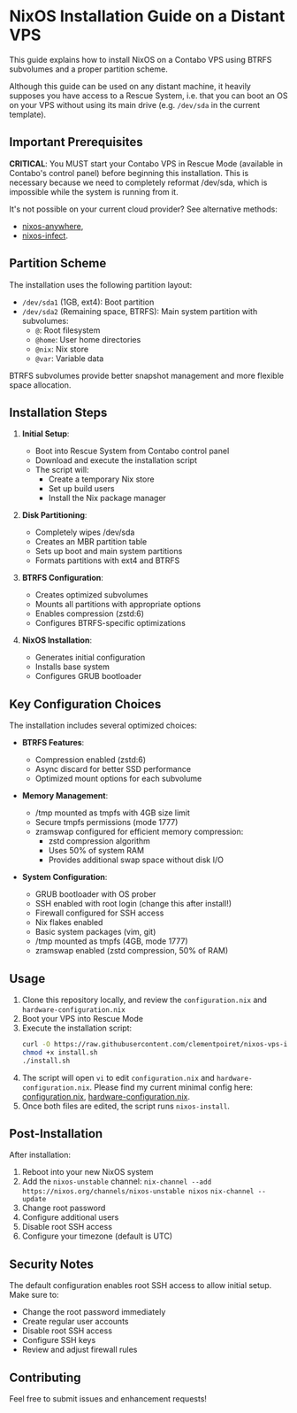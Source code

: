 # NixOS Installation Guide on a Distant VPS

This guide explains how to install NixOS on a Contabo VPS using BTRFS subvolumes
and a proper partition scheme.

Although this guide can be used on any distant machine, it heavily supposes you
have access to a Rescue System, i.e. that you can boot an OS on your VPS without
using its main drive (e.g. `/dev/sda` in the current template).

## Important Prerequisites

**CRITICAL**: You MUST start your Contabo VPS in Rescue Mode (available in
Contabo's control panel) before beginning this installation. This is necessary
because we need to completely reformat /dev/sda, which is impossible while the
system is running from it.

It's not possible on your current cloud provider? See alternative methods:

- [nixos-anywhere](https://github.com/nix-community/nixos-anywhere),
- [nixos-infect](https://github.com/elitak/nixos-infect).

## Partition Scheme

The installation uses the following partition layout:

- `/dev/sda1` (1GB, ext4): Boot partition
- `/dev/sda2` (Remaining space, BTRFS): Main system partition with subvolumes:
  - `@`: Root filesystem
  - `@home`: User home directories
  - `@nix`: Nix store
  - `@var`: Variable data

BTRFS subvolumes provide better snapshot management and more flexible space
allocation.

## Installation Steps

1. **Initial Setup**:
   - Boot into Rescue System from Contabo control panel
   - Download and execute the installation script
   - The script will:
     - Create a temporary Nix store
     - Set up build users
     - Install the Nix package manager

2. **Disk Partitioning**:
   - Completely wipes /dev/sda
   - Creates an MBR partition table
   - Sets up boot and main system partitions
   - Formats partitions with ext4 and BTRFS

3. **BTRFS Configuration**:
   - Creates optimized subvolumes
   - Mounts all partitions with appropriate options
   - Enables compression (zstd:6)
   - Configures BTRFS-specific optimizations

4. **NixOS Installation**:
   - Generates initial configuration
   - Installs base system
   - Configures GRUB bootloader

## Key Configuration Choices

The installation includes several optimized choices:

- **BTRFS Features**:
  - Compression enabled (zstd:6)
  - Async discard for better SSD performance
  - Optimized mount options for each subvolume

- **Memory Management**:
  - /tmp mounted as tmpfs with 4GB size limit
  - Secure tmpfs permissions (mode 1777)
  - zramswap configured for efficient memory compression:
    - zstd compression algorithm
    - Uses 50% of system RAM
    - Provides additional swap space without disk I/O

- **System Configuration**:
  - GRUB bootloader with OS prober
  - SSH enabled with root login (change this after install!)
  - Firewall configured for SSH access
  - Nix flakes enabled
  - Basic system packages (vim, git)
  - /tmp mounted as tmpfs (4GB, mode 1777)
  - zramswap enabled (zstd compression, 50% of RAM)

## Usage

1. Clone this repository locally, and review the `configuration.nix` and `hardware-configuration.nix`
2. Boot your VPS into Rescue Mode
3. Execute the installation script:
   ```bash
   curl -O https://raw.githubusercontent.com/clementpoiret/nixos-vps-install-script/main/install.sh
   chmod +x install.sh
   ./install.sh
   ```
4. The script will open `vi` to edit `configuration.nix` and
   `hardware-configuration.nix`. Please find my current minimal config here:
   [configuration.nix](configuration.nix),
   [hardware-configuration.nix](hardware-configuration.nix).
5. Once both files are edited, the script runs `nixos-install`.

## Post-Installation

After installation:
1. Reboot into your new NixOS system
2. Add the `nixos-unstable` channel:
   `nix-channel --add https://nixos.org/channels/nixos-unstable nixos`
   `nix-channel --update`
3. Change root password
4. Configure additional users
5. Disable root SSH access
6. Configure your timezone (default is UTC)

## Security Notes

The default configuration enables root SSH access to allow initial setup. Make
sure to:
- Change the root password immediately
- Create regular user accounts
- Disable root SSH access
- Configure SSH keys
- Review and adjust firewall rules

## Contributing

Feel free to submit issues and enhancement requests!
